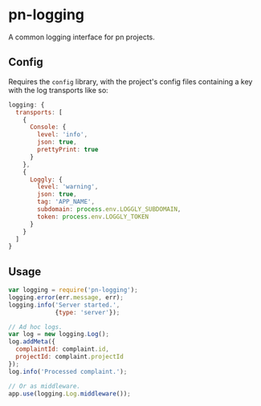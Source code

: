 # pn-logging

A common logging interface for pn projects.

## Config

Requires the `config` library, with the project's config files containing a key
with the log transports like so:

```js
logging: {
  transports: [
    {
      Console: {
        level: 'info',
        json: true,
        prettyPrint: true
      }
    },
    {
      Loggly: {
        level: 'warning',
        json: true,
        tag: 'APP_NAME',
        subdomain: process.env.LOGGLY_SUBDOMAIN,
        token: process.env.LOGGLY_TOKEN
      }
    }
  ]
}
```

## Usage

```js
var logging = require('pn-logging');
logging.error(err.message, err);
logging.info('Server started.',
             {type: 'server'});

// Ad hoc logs.
var log = new logging.Log();
log.addMeta({
  complaintId: complaint.id,
  projectId: complaint.projectId
});
log.info('Processed complaint.');

// Or as middleware.
app.use(logging.Log.middleware());
```
